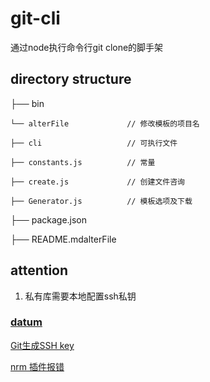 # git-cli
通过node执行命令行git clone的脚手架

## directory structure
├── bin

    └── alterFile             // 修改模板的项目名

    ├── cli                   // 可执行文件
    
    ├── constants.js          // 常量

    ├── create.js             // 创建文件咨询

    ├── Generator.js          // 模板选项及下载

├── package.json

├── README.mdalterFile

## attention
1. 私有库需要本地配置ssh私钥

### [datum](https://juejin.cn/post/6966119324478079007#heading-40)

[Git生成SSH key](https://www.jianshu.com/p/0f26664e9f6a)

[nrm 插件报错](https://blog.csdn.net/mynewdays/article/details/113928432)
